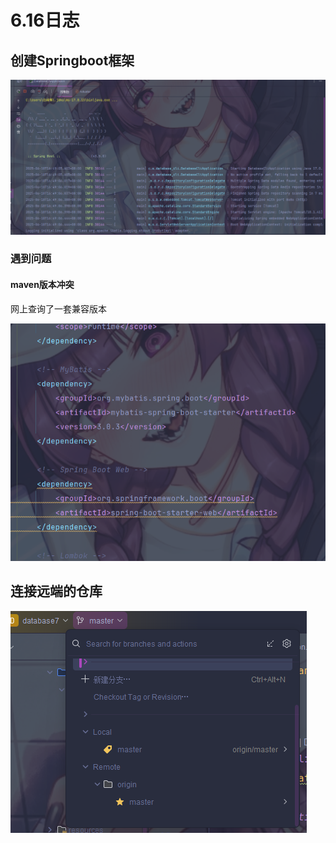 # 6.16日志

## 创建Springboot框架

![image-20250618164927508](img/image-20250618164927508.png)

### 遇到问题

#### maven版本冲突

网上查询了一套兼容版本

![image-20250618165339317](img/image-20250618165339317.png)



## 连接远端的仓库

![image-20250618165130832](img/image-20250618165130832.png)